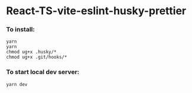 # React-TS-vite-eslint-husky-prettier
### To install:
```
yarn
yarn 
chmod ug+x .husky/*
chmod ug+x .git/hooks/*
```
### To start local dev server:
```
yarn dev 
```
